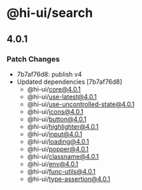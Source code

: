 # @hi-ui/search

## 4.0.1

### Patch Changes

- 7b7af76d8: publish v4
- Updated dependencies [7b7af76d8]
  - @hi-ui/core@4.0.1
  - @hi-ui/use-latest@4.0.1
  - @hi-ui/use-uncontrolled-state@4.0.1
  - @hi-ui/icons@4.0.1
  - @hi-ui/button@4.0.1
  - @hi-ui/highlighter@4.0.1
  - @hi-ui/input@4.0.1
  - @hi-ui/loading@4.0.1
  - @hi-ui/popper@4.0.1
  - @hi-ui/classname@4.0.1
  - @hi-ui/env@4.0.1
  - @hi-ui/func-utils@4.0.1
  - @hi-ui/type-assertion@4.0.1
